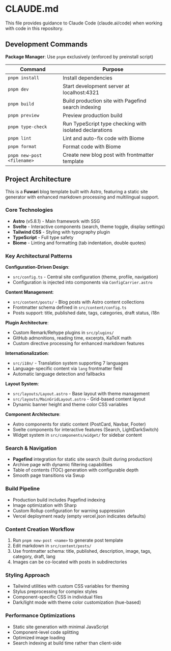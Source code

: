# CLAUDE.md

This file provides guidance to Claude Code (claude.ai/code) when working with code in this repository.

## Development Commands

**Package Manager**: Use `pnpm` exclusively (enforced by preinstall script)

| Command | Purpose |
|---------|---------|
| `pnpm install` | Install dependencies |
| `pnpm dev` | Start development server at localhost:4321 |
| `pnpm build` | Build production site with Pagefind search indexing |
| `pnpm preview` | Preview production build |
| `pnpm type-check` | Run TypeScript type checking with isolated declarations |
| `pnpm lint` | Lint and auto-fix code with Biome |
| `pnpm format` | Format code with Biome |
| `pnpm new-post <filename>` | Create new blog post with frontmatter template |

## Project Architecture

This is a **Fuwari** blog template built with Astro, featuring a static site generator with enhanced markdown processing and multilingual support.

### Core Technologies
- **Astro** (v5.8.1) - Main framework with SSG 
- **Svelte** - Interactive components (search, theme toggle, display settings)
- **Tailwind CSS** - Styling with typography plugin
- **TypeScript** - Full type safety
- **Biome** - Linting and formatting (tab indentation, double quotes)

### Key Architectural Patterns

**Configuration-Driven Design**: 
- `src/config.ts` - Central site configuration (theme, profile, navigation)
- Configuration is injected into components via `ConfigCarrier.astro`

**Content Management**:
- `src/content/posts/` - Blog posts with Astro content collections
- Frontmatter schema defined in `src/content/config.ts`
- Posts support: title, published date, tags, categories, draft status, i18n

**Plugin Architecture**:
- Custom Remark/Rehype plugins in `src/plugins/`
- GitHub admonitions, reading time, excerpts, KaTeX math
- Custom directive processing for enhanced markdown features

**Internationalization**:
- `src/i18n/` - Translation system supporting 7 languages
- Language-specific content via `lang` frontmatter field
- Automatic language detection and fallbacks

**Layout System**:
- `src/layouts/Layout.astro` - Base layout with theme management
- `src/layouts/MainGridLayout.astro` - Grid-based content layout
- Dynamic banner height and theme color CSS variables

**Component Architecture**:
- Astro components for static content (PostCard, Navbar, Footer)
- Svelte components for interactive features (Search, LightDarkSwitch)
- Widget system in `src/components/widget/` for sidebar content

### Search & Navigation
- **Pagefind** integration for static site search (built during production)
- Archive page with dynamic filtering capabilities
- Table of contents (TOC) generation with configurable depth
- Smooth page transitions via Swup

### Build Pipeline
- Production build includes Pagefind indexing
- Image optimization with Sharp
- Custom Rollup configuration for warning suppression
- Vercel deployment ready (empty vercel.json indicates defaults)

### Content Creation Workflow
1. Run `pnpm new-post <name>` to generate post template
2. Edit markdown in `src/content/posts/`
3. Use frontmatter schema: title, published, description, image, tags, category, draft, lang
4. Images can be co-located with posts in subdirectories

### Styling Approach
- Tailwind utilities with custom CSS variables for theming
- Stylus preprocessing for complex styles
- Component-specific CSS in individual files
- Dark/light mode with theme color customization (hue-based)

### Performance Optimizations
- Static site generation with minimal JavaScript
- Component-level code splitting
- Optimized image loading
- Search indexing at build time rather than client-side